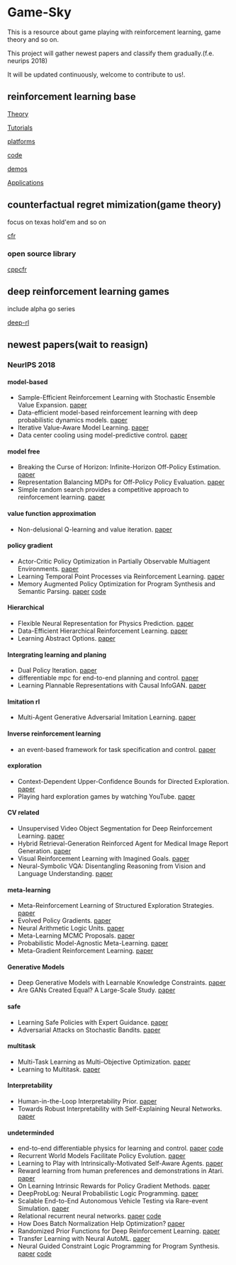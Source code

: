 # Game-Sky

This is a resource about game playing with reinforcement learning, game theory and so on.

This project will gather newest papers and classify them gradually.(f.e. neurips 2018)

It will be updated continuously, welcome to contribute to us!.

## reinforcement learning base 
[Theory](rl-base/theory.md)

[Tutorials](rl-base/tutorials.md)

[platforms](rl-base/platforms.md)

[code](rl-base/code.md)

[demos](rl-base/demos.md)

[Applications](rl-base/applications.md)


## counterfactual regret mimization(game theory)
focus on texas hold'em and so on 

[cfr](cfr.md)
### open source library
[cppcfr](https://github.com/achao2013/cppcfr)

## deep reinforcement learning games
include alpha go series

[deep-rl](drl.md)


## newest papers(wait to reasign)
### NeurIPS 2018
#### model-based
  - Sample-Efficient Reinforcement Learning with Stochastic Ensemble Value Expansion. [paper](https://arxiv.org/pdf/1807.01675.pdf)
  - Data-efficient model-based reinforcement learning with deep probabilistic dynamics models. [paper](https://arxiv.org/pdf/1805.12114.pdf)
  - Iterative Value-Aware Model Learning. [paper](http://papers.nips.cc/paper/8121-iterative-value-aware-model-learning.pdf)
  - Data center cooling using model-predictive control. [paper](https://papers.nips.cc/paper/7638-data-center-cooling-using-model-predictive-control.pdf)
#### model free
  - Breaking the Curse of Horizon: Infinite-Horizon Off-Policy Estimation. [paper](https://arxiv.org/pdf/1810.12429.pdf)
  - Representation Balancing MDPs for Off-Policy Policy Evaluation. [paper](https://arxiv.org/pdf/1805.09044.pdf)
  - Simple random search provides a competitive approach to reinforcement learning. [paper](https://arxiv.org/pdf/1803.07055.pdf)
#### value function approximation
  - Non-delusional Q-learning and value iteration. [paper](https://papers.nips.cc/paper/8200-non-delusional-q-learning-and-value-iteration.pdf)
#### policy gradient
  - Actor-Critic Policy Optimization in Partially Observable Multiagent Environments. [paper](https://arxiv.org/pdf/1810.09026.pdf)
  - Learning Temporal Point Processes via Reinforcement Learning. [paper](https://arxiv.org/pdf/1811.05016.pdf)
  - Memory Augmented Policy Optimization for Program Synthesis and Semantic Parsing. [paper](https://arxiv.org/pdf/1807.02322.pdf) [code](https://github.com/crazydonkey200/neural-symbolic-machines)
#### Hierarchical
  - Flexible Neural Representation for Physics Prediction. [paper](https://arxiv.org/pdf/1806.08047.pdf)
  - Data-Efficient Hierarchical Reinforcement Learning. [paper](https://arxiv.org/pdf/1805.08296.pdf)
  - Learning Abstract Options. [paper](https://arxiv.org/pdf/1810.11583.pdf)
#### Intergrating learning and planing
  - Dual Policy Iteration. [paper](https://arxiv.org/pdf/1805.10755.pdf)
  - differentiable mpc for end-to-end planning and control. [paper](https://arxiv.org/pdf/1810.13400.pdf)
  - Learning Plannable Representations with Causal InfoGAN. [paper](https://arxiv.org/pdf/1807.09341.pdf)
#### Imitation rl
  - Multi-Agent Generative Adversarial Imitation Learning. [paper](https://papers.nips.cc/paper/7975-multi-agent-generative-adversarial-imitation-learning.pdf)
#### Inverse reinforcement learning
  - an event-based framework for task specification and control. [paper](https://arxiv.org/pdf/1805.11686.pdf)
#### exploration
  - Context-Dependent Upper-Confidence Bounds for Directed Exploration. [paper](https://arxiv.org/pdf/1811.06629.pdf)
  - Playing hard exploration games by watching YouTube. [paper](https://arxiv.org/pdf/1805.11592.pdf)
#### CV related
  - Unsupervised Video Object Segmentation for Deep Reinforcement Learning. [paper](https://arxiv.org/pdf/1805.07780.pdf)
  - Hybrid Retrieval-Generation Reinforced Agent for Medical Image Report Generation. [paper](https://arxiv.org/pdf/1805.08298.pdf)
  - Visual Reinforcement Learning with Imagined Goals. [paper](https://arxiv.org/pdf/1807.04742.pdf)
  - Neural-Symbolic VQA: Disentangling Reasoning from Vision and Language Understanding. [paper](https://papers.nips.cc/paper/7381-neural-symbolic-vqa-disentangling-reasoning-from-vision-and-language-understanding.pdf)
#### meta-learning
  - Meta-Reinforcement Learning of Structured Exploration Strategies. [paper](https://arxiv.org/pdf/1802.07245.pdf)
  - Evolved Policy Gradients. [paper](https://arxiv.org/pdf/1802.04821.pdf)
  - Neural Arithmetic Logic Units. [paper](https://arxiv.org/pdf/1808.00508.pdf)
  - Meta-Learning MCMC Proposals. [paper](https://papers.nips.cc/paper/7669-meta-learning-mcmc-proposals.pdf)
  - Probabilistic Model-Agnostic Meta-Learning. [paper](https://arxiv.org/pdf/1806.02817.pdf)
  - Meta-Gradient Reinforcement Learning. [paper](https://papers.nips.cc/paper/7507-meta-gradient-reinforcement-learning.pdf)
#### Generative Models
  - Deep Generative Models with Learnable Knowledge Constraints. [paper](https://arxiv.org/pdf/1806.09764.pdf)
  - Are GANs Created Equal? A Large-Scale Study. [paper](https://arxiv.org/pdf/1711.10337.pdf)
#### safe
  - Learning Safe Policies with Expert Guidance. [paper](https://arxiv.org/pdf/1805.08313.pdf)
  - Adversarial Attacks on Stochastic Bandits. [paper](https://arxiv.org/pdf/1810.12188.pdf)
#### multitask
  - Multi-Task Learning as Multi-Objective Optimization. [paper](https://arxiv.org/pdf/1810.04650.pdf)
  - Learning to Multitask. [paper](https://papers.nips.cc/paper/7819-learning-to-multitask.pdf)
#### Interpretability
  - Human-in-the-Loop Interpretability Prior. [paper](https://arxiv.org/pdf/1805.11571.pdf)
  - Towards Robust Interpretability with Self-Explaining Neural Networks. [paper](https://arxiv.org/abs/1806.07538)
#### undeterminded
  - end-to-end differentiable physics for learning and control. [paper](https://papers.nips.cc/paper/7948-end-to-end-differentiable-physics-for-learning-and-control.pdf) [code](https://github.com/locuslab/lcp-physics)
  - Recurrent World Models Facilitate Policy Evolution. [paper](https://arxiv.org/pdf/1809.01999.pdf)
  - Learning to Play with Intrinsically-Motivated Self-Aware Agents. [paper](https://arxiv.org/pdf/1802.07442.pdf)
  - Reward learning from human preferences and demonstrations in Atari. [paper](https://arxiv.org/pdf/1811.06521.pdf)
  - On Learning Intrinsic Rewards for Policy Gradient Methods. [paper](https://papers.nips.cc/paper/7715-on-learning-intrinsic-rewards-for-policy-gradient-methods.pdf)
  - DeepProbLog: Neural Probabilistic Logic Programming. [paper](https://arxiv.org/pdf/1805.10872.pdf)
  - Scalable End-to-End Autonomous Vehicle Testing via Rare-event Simulation. [paper](https://arxiv.org/pdf/1811.00145.pdf)
  - Relational recurrent neural networks. [paper](https://arxiv.org/pdf/1806.01822.pdf) [code](https://github.com/L0SG/relational-rnn-pytorch)
  - How Does Batch Normalization Help Optimization? [paper](https://arxiv.org/pdf/1805.11604.pdf)
  - Randomized Prior Functions for Deep Reinforcement Learning. [paper](https://arxiv.org/pdf/1806.03335.pdf)
  - Transfer Learning with Neural AutoML. [paper](https://papers.nips.cc/paper/8056-transfer-learning-with-neural-automl.pdf)
  - Neural Guided Constraint Logic Programming for Program Synthesis. [paper](http://www.cs.toronto.edu/~zemel/documents/zhangNeuralConstraintProg.pdf) [code](https://github.com/xuexue/neuralkanren)
